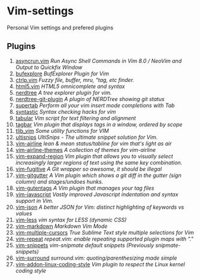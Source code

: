 # Vim-settings

Personal Vim settings and prefered plugins

## Plugins

1. [asyncrun.vim](https://github.com/skywind3000/asyncrun.vim) *Run Async Shell Commands in Vim 8.0 / NeoVim and Output to Quickfix Window*
2. [bufexplore](https://github.com/jlanzarotta/bufexplorer) *BufExplorer Plugin for Vim*
3. [ctrlp.vim](https://github.com/kien/ctrlp.vim) *Fuzzy file, buffer, mru, "tag, etc finder.*
4. [html5.vim](https://github.com/othree/html5.vim) *HTML5 omnicomplete and syntax*
5. [nerdtree](https://github.com/scrooloose/nerdtree) *A tree explorer plugin for vim.*
6. [nerdtree-git-plugin](https://github.com/Xuyuanp/nerdtree-git-plugin) *A plugin of NERDTree showing git status*
7. [supertab](https://github.com/ervandew/supertab) *Perform all your vim insert mode completions with Tab*
8. [syntastic](https://github.com/vim-syntastic/syntastic) *Syntax checking hacks for vim*
9. [tabular](https://github.com/godlygeek/tabular) *Vim script for text filtering and alignment*
10. [tagbar](https://github.com/majutsushi/tagbar) *Vim plugin that displays tags in a window, ordered by scope*
11. [tlib\_vim](https://github.com/tomtom/tlib_vim) *Some utility functions for VIM*
12. [ultisnips](https://github.com/SirVer/ultisnips) *UltiSnips - The ultimate snippet solution for Vim.*
13. [vim-airline](https://github.com/vim-airline/vim-airline) *lean & mean status/tabline for vim that's light as air*
14. [vim-airline-themes](https://github.com/vim-airline/vim-airline-themes) *A collection of themes for vim-airline*
15. [vim-expand-region](https://github.com/terryma/vim-expand-region) *Vim plugin that allows you to visually select increasingly larger regions of text using the same key combination.*
16. [vim-fugitive](https://github.com/tpope/vim-fugitive) *A Git wrapper so awesome, it should be illegal*
17. [vim-gitgutter](https://github.com/airblade/vim-gitgutter) *A Vim plugin which shows a git diff in the gutter (sign column) and stages/undoes hunks.*
18. [vim-gutentags](https://github.com/ludovicchabant/vim-gutentags) *A Vim plugin that manages your tag files*
19. [vim-javascript](https://github.com/pangloss/vim-javascript) *Vastly improved Javascript indentation and syntax support in Vim.*
20. [vim-json](https://github.com/elzr/vim-json) *A better JSON for Vim: distinct highlighting of keywords vs values*
21. [vim-less](https://github.com/groenewege/vim-less) *vim syntax for LESS (dynamic CSS)*
22. [vim-markdown](https://github.com/plasticboy/vim-markdown) *Markdown Vim Mode*
23. [vim-multiple-cursors](https://github.com/terryma/vim-multiple-cursors) *True Sublime Text style multiple selections for Vim*
24. [vim-repeat](https://github.com/tpope/vim-repeat) *repeat.vim: enable repeating supported plugin maps with "."*
25. [vim-snippets](https://github.com/honza/vim-snippets) *vim-snipmate default snippets (Previously snipmate-snippets)*
26. [vim-surround](https://github.com/tpope/vim-surround) *surround.vim: quoting/parenthesizing made simple*
27. [vim-addon-linux-coding-style](https://github.com/firejox/vim-addon-linux-coding-style) *Vim plugin to respect the Linux kernel coding style*
